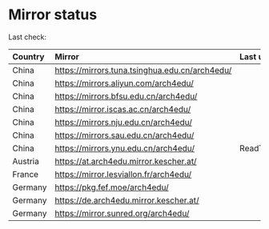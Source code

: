 <script src="./time.js"></script>
# Mirror status
Last check: <script type="text/javascript">localize(1688051978.3218677);</script>

|Country|Mirror|Last update|
|:------|:-----|:----------|
|China|https://mirrors.tuna.tsinghua.edu.cn/arch4edu/|<script type="text/javascript">localize(1688020508);</script>|
|China|https://mirrors.aliyun.com/arch4edu/|<script type="text/javascript">localize(1687934152);</script>|
|China|https://mirrors.bfsu.edu.cn/arch4edu/|<script type="text/javascript">localize(1688020508);</script>|
|China|https://mirror.iscas.ac.cn/arch4edu/|<script type="text/javascript">localize(1688020508);</script>|
|China|https://mirrors.nju.edu.cn/arch4edu/|<script type="text/javascript">localize(1687934152);</script>|
|China|https://mirrors.sau.edu.cn/arch4edu/|<script type="text/javascript">localize(1673850842);</script>|
|China|https://mirrors.ynu.edu.cn/arch4edu/|ReadTimeout|
|Austria|https://at.arch4edu.mirror.kescher.at/|<script type="text/javascript">localize(1688020508);</script>|
|France|https://mirror.lesviallon.fr/arch4edu/|<script type="text/javascript">localize(1688020508);</script>|
|Germany|https://pkg.fef.moe/arch4edu/|<script type="text/javascript">localize(1688020508);</script>|
|Germany|https://de.arch4edu.mirror.kescher.at/|<script type="text/javascript">localize(1688020508);</script>|
|Germany|https://mirror.sunred.org/arch4edu/|<script type="text/javascript">localize(1688020508);</script>|

<script src="./tablefilter/tablefilter.js"></script>
<script src="./table.js"></script>